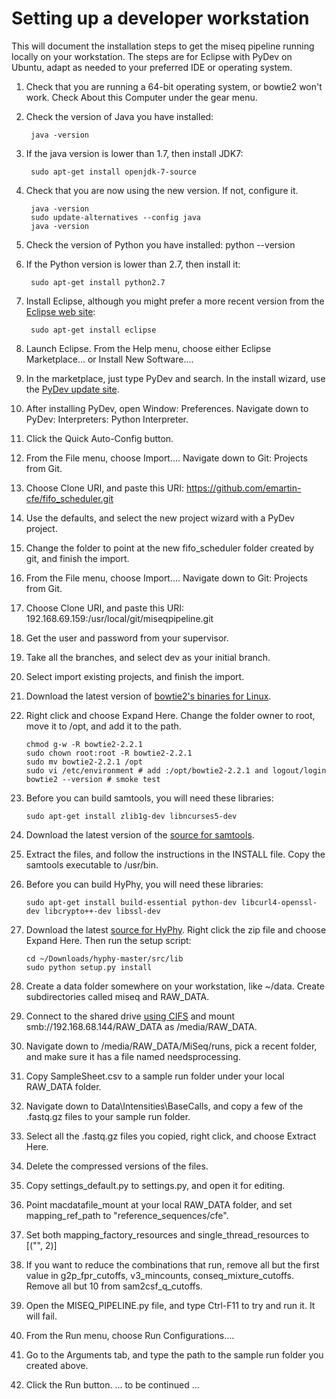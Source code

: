 Setting up a developer workstation
==================================

This will document the installation steps to get the miseq pipeline running locally on your workstation.
The steps are for Eclipse with PyDev on Ubuntu, adapt as needed to your preferred IDE or operating system.

1. Check that you are running a 64-bit operating system, or bowtie2 won't work. Check About this Computer under the gear menu.
1. Check the version of Java you have installed:

        java -version
 
2. If the java version is lower than 1.7, then install JDK7:

        sudo apt-get install openjdk-7-source

3. Check that you are now using the new version. If not, configure it.

        java -version
        sudo update-alternatives --config java 
        java -version

3. Check the version of Python you have installed:
        python --version

4. If the Python version is lower than 2.7, then install it:
        
        sudo apt-get install python2.7

5. Install Eclipse, although you might prefer a more recent version from the [Eclipse web site][eclipse]:

        sudo apt-get install eclipse

6. Launch Eclipse. From the Help menu, choose either Eclipse Marketplace... or Install New Software....
7. In the marketplace, just type PyDev and search. In the install wizard, use the [PyDev update site][pydev].
7. After installing PyDev, open Window: Preferences. Navigate down to PyDev: Interpreters: Python Interpreter. 
7. Click the Quick Auto-Config button.
8. From the File menu, choose Import.... Navigate down to Git: Projects from Git.
9. Choose Clone URI, and paste this URI: https://github.com/emartin-cfe/fifo_scheduler.git
10. Use the defaults, and select the new project wizard with a PyDev project.
11. Change the folder to point at the new fifo_scheduler folder created by git, and finish the import.
11. From the File menu, choose Import.... Navigate down to Git: Projects from Git.
12. Choose Clone URI, and paste this URI: 192.168.69.159:/usr/local/git/miseqpipeline.git
13. Get the user and password from your supervisor.
14. Take all the branches, and select dev as your initial branch.
15. Select import existing projects, and finish the import.
15. Download the latest version of [bowtie2's binaries for Linux][bowtie2].
15. Right click and choose Expand Here. Change the folder owner to root, move it to /opt, and add it to the path.

        chmod g-w -R bowtie2-2.2.1
        sudo chown root:root -R bowtie2-2.2.1
        sudo mv bowtie2-2.2.1 /opt
        sudo vi /etc/environment # add :/opt/bowtie2-2.2.1 and logout/login
        bowtie2 --version # smoke test

16. Before you can build samtools, you will need these libraries:

        sudo apt-get install zlib1g-dev libncurses5-dev

16. Download the latest version of the [source for samtools][samtools].
16. Extract the files, and follow the instructions in the INSTALL file. Copy the samtools executable to /usr/bin.
16. Before you can build HyPhy, you will need these libraries:

        sudo apt-get install build-essential python-dev libcurl4-openssl-dev libcrypto++-dev libssl-dev

16. Download the latest [source for HyPhy][hyphy]. Right click the zip file and choose Expand Here. Then run the setup script:

        cd ~/Downloads/hyphy-master/src/lib
        sudo python setup.py install

16. Create a data folder somewhere on your workstation, like ~/data. Create subdirectories called miseq and RAW_DATA.
18. Connect to the shared drive [using CIFS][cifs] and mount smb://192.168.68.144/RAW_DATA as /media/RAW_DATA.
19. Navigate down to /media/RAW_DATA/MiSeq/runs, pick a recent folder, and make sure it has a file named needsprocessing.
20. Copy SampleSheet.csv to a sample run folder under your local RAW_DATA folder.
21. Navigate down to Data\Intensities\BaseCalls, and copy a few of the .fastq.gz files to your sample run folder.
22. Select all the .fastq.gz files you copied, right click, and choose Extract Here.
22. Delete the compressed versions of the files.
22. Copy settings_default.py to settings.py, and open it for editing.
23. Point macdatafile_mount at your local RAW_DATA folder, and set mapping_ref_path to "reference_sequences/cfe".
24. Set both mapping_factory_resources and single_thread_resources to [("", 2)]
25. If you want to reduce the combinations that run, remove all but the first value in g2p_fpr_cutoffs, v3_mincounts, conseq_mixture_cutoffs. Remove all but 10 from sam2csf_q_cutoffs.
26. Open the MISEQ_PIPELINE.py file, and type Ctrl-F11 to try and run it. It will fail.
27. From the Run menu, choose Run Configurations....
28. Go to the Arguments tab, and type the path to the sample run folder you created above.
29. Click the Run button.
... to be continued ...

[eclipse]: https://www.eclipse.org/downloads/
[pydev]: http://pydev.org/updates
[bowtie2]: http://sourceforge.net/projects/bowtie-bio/files/bowtie2/
[samtools]: http://sourceforge.net/projects/samtools/files/
[hyphy]: https://github.com/veg/hyphy
[cifs]: https://wiki.ubuntu.com/MountWindowsSharesPermanently
